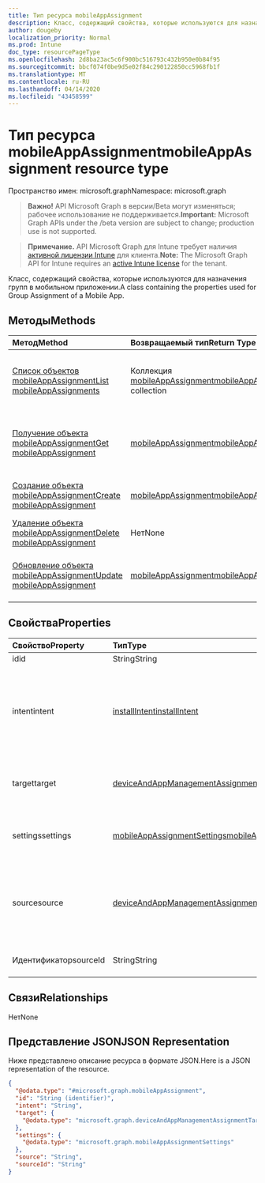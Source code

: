 ```yaml
---
title: Тип ресурса mobileAppAssignment
description: Класс, содержащий свойства, которые используются для назначения групп в мобильном приложении.
author: dougeby
localization_priority: Normal
ms.prod: Intune
doc_type: resourcePageType
ms.openlocfilehash: 2d8ba23ac5c6f900bc516793c432b950e0b84f95
ms.sourcegitcommit: bbcf074f0be9d5e02f84c290122850cc5968fb1f
ms.translationtype: MT
ms.contentlocale: ru-RU
ms.lasthandoff: 04/14/2020
ms.locfileid: "43458599"
---
```

# <a name="mobileappassignment-resource-type"></a><span data-ttu-id="64393-103">Тип ресурса mobileAppAssignment</span><span class="sxs-lookup"><span data-stu-id="64393-103">mobileAppAssignment resource type</span></span>

<span data-ttu-id="64393-104">Пространство имен: microsoft.graph</span><span class="sxs-lookup"><span data-stu-id="64393-104">Namespace: microsoft.graph</span></span>

> <span data-ttu-id="64393-105">**Важно!** API Microsoft Graph в версии/Beta могут изменяться; рабочее использование не поддерживается.</span><span class="sxs-lookup"><span data-stu-id="64393-105">**Important:** Microsoft Graph APIs under the /beta version are subject to change; production use is not supported.</span></span>

> <span data-ttu-id="64393-106">**Примечание.** API Microsoft Graph для Intune требует наличия [активной лицензии Intune](https://go.microsoft.com/fwlink/?linkid=839381) для клиента.</span><span class="sxs-lookup"><span data-stu-id="64393-106">**Note:** The Microsoft Graph API for Intune requires an [active Intune license](https://go.microsoft.com/fwlink/?linkid=839381) for the tenant.</span></span>

<span data-ttu-id="64393-107">Класс, содержащий свойства, которые используются для назначения групп в мобильном приложении.</span><span class="sxs-lookup"><span data-stu-id="64393-107">A class containing the properties used for Group Assignment of a Mobile App.</span></span>

## <a name="methods"></a><span data-ttu-id="64393-108">Методы</span><span class="sxs-lookup"><span data-stu-id="64393-108">Methods</span></span>
|<span data-ttu-id="64393-109">Метод</span><span class="sxs-lookup"><span data-stu-id="64393-109">Method</span></span>|<span data-ttu-id="64393-110">Возвращаемый тип</span><span class="sxs-lookup"><span data-stu-id="64393-110">Return Type</span></span>|<span data-ttu-id="64393-111">Описание</span><span class="sxs-lookup"><span data-stu-id="64393-111">Description</span></span>|
|:---|:---|:---|
|[<span data-ttu-id="64393-112">Список объектов mobileAppAssignment</span><span class="sxs-lookup"><span data-stu-id="64393-112">List mobileAppAssignments</span></span>](../api/intune-apps-mobileappassignment-list.md)|<span data-ttu-id="64393-113">Коллекция [mobileAppAssignment](../resources/intune-apps-mobileappassignment.md)</span><span class="sxs-lookup"><span data-stu-id="64393-113">[mobileAppAssignment](../resources/intune-apps-mobileappassignment.md) collection</span></span>|<span data-ttu-id="64393-114">Список свойств и связей объектов [mobileAppAssignment](../resources/intune-apps-mobileappassignment.md).</span><span class="sxs-lookup"><span data-stu-id="64393-114">List properties and relationships of the [mobileAppAssignment](../resources/intune-apps-mobileappassignment.md) objects.</span></span>|
|[<span data-ttu-id="64393-115">Получение объекта mobileAppAssignment</span><span class="sxs-lookup"><span data-stu-id="64393-115">Get mobileAppAssignment</span></span>](../api/intune-apps-mobileappassignment-get.md)|[<span data-ttu-id="64393-116">mobileAppAssignment</span><span class="sxs-lookup"><span data-stu-id="64393-116">mobileAppAssignment</span></span>](../resources/intune-apps-mobileappassignment.md)|<span data-ttu-id="64393-117">Чтение свойств и связей объекта [mobileAppAssignment](../resources/intune-apps-mobileappassignment.md).</span><span class="sxs-lookup"><span data-stu-id="64393-117">Read properties and relationships of the [mobileAppAssignment](../resources/intune-apps-mobileappassignment.md) object.</span></span>|
|[<span data-ttu-id="64393-118">Создание объекта mobileAppAssignment</span><span class="sxs-lookup"><span data-stu-id="64393-118">Create mobileAppAssignment</span></span>](../api/intune-apps-mobileappassignment-create.md)|[<span data-ttu-id="64393-119">mobileAppAssignment</span><span class="sxs-lookup"><span data-stu-id="64393-119">mobileAppAssignment</span></span>](../resources/intune-apps-mobileappassignment.md)|<span data-ttu-id="64393-120">Создание объекта [mobileAppAssignment](../resources/intune-apps-mobileappassignment.md).</span><span class="sxs-lookup"><span data-stu-id="64393-120">Create a new [mobileAppAssignment](../resources/intune-apps-mobileappassignment.md) object.</span></span>|
|[<span data-ttu-id="64393-121">Удаление объекта mobileAppAssignment</span><span class="sxs-lookup"><span data-stu-id="64393-121">Delete mobileAppAssignment</span></span>](../api/intune-apps-mobileappassignment-delete.md)|<span data-ttu-id="64393-122">Нет</span><span class="sxs-lookup"><span data-stu-id="64393-122">None</span></span>|<span data-ttu-id="64393-123">Удаляет объект [mobileAppAssignment](../resources/intune-apps-mobileappassignment.md).</span><span class="sxs-lookup"><span data-stu-id="64393-123">Deletes a [mobileAppAssignment](../resources/intune-apps-mobileappassignment.md).</span></span>|
|[<span data-ttu-id="64393-124">Обновление объекта mobileAppAssignment</span><span class="sxs-lookup"><span data-stu-id="64393-124">Update mobileAppAssignment</span></span>](../api/intune-apps-mobileappassignment-update.md)|[<span data-ttu-id="64393-125">mobileAppAssignment</span><span class="sxs-lookup"><span data-stu-id="64393-125">mobileAppAssignment</span></span>](../resources/intune-apps-mobileappassignment.md)|<span data-ttu-id="64393-126">Обновление свойств объекта [mobileAppAssignment](../resources/intune-apps-mobileappassignment.md).</span><span class="sxs-lookup"><span data-stu-id="64393-126">Update the properties of a [mobileAppAssignment](../resources/intune-apps-mobileappassignment.md) object.</span></span>|

## <a name="properties"></a><span data-ttu-id="64393-127">Свойства</span><span class="sxs-lookup"><span data-stu-id="64393-127">Properties</span></span>
|<span data-ttu-id="64393-128">Свойство</span><span class="sxs-lookup"><span data-stu-id="64393-128">Property</span></span>|<span data-ttu-id="64393-129">Тип</span><span class="sxs-lookup"><span data-stu-id="64393-129">Type</span></span>|<span data-ttu-id="64393-130">Описание</span><span class="sxs-lookup"><span data-stu-id="64393-130">Description</span></span>|
|:---|:---|:---|
|<span data-ttu-id="64393-131">id</span><span class="sxs-lookup"><span data-stu-id="64393-131">id</span></span>|<span data-ttu-id="64393-132">String</span><span class="sxs-lookup"><span data-stu-id="64393-132">String</span></span>|<span data-ttu-id="64393-133">Ключ объекта.</span><span class="sxs-lookup"><span data-stu-id="64393-133">Key of the entity.</span></span>|
|<span data-ttu-id="64393-134">intent</span><span class="sxs-lookup"><span data-stu-id="64393-134">intent</span></span>|[<span data-ttu-id="64393-135">installIntent</span><span class="sxs-lookup"><span data-stu-id="64393-135">installIntent</span></span>](../resources/intune-shared-installintent.md)|<span data-ttu-id="64393-136">Цель установки, определенная администратором. Возможные значения: `available`, `required`, `uninstall`, `availableWithoutEnrollment`.</span><span class="sxs-lookup"><span data-stu-id="64393-136">The install intent defined by the admin. Possible values are: `available`, `required`, `uninstall`, `availableWithoutEnrollment`.</span></span>|
|<span data-ttu-id="64393-137">target</span><span class="sxs-lookup"><span data-stu-id="64393-137">target</span></span>|[<span data-ttu-id="64393-138">deviceAndAppManagementAssignmentTarget</span><span class="sxs-lookup"><span data-stu-id="64393-138">deviceAndAppManagementAssignmentTarget</span></span>](../resources/intune-shared-deviceandappmanagementassignmenttarget.md)|<span data-ttu-id="64393-139">Целевое назначение группы, определенное администратором.</span><span class="sxs-lookup"><span data-stu-id="64393-139">The target group assignment defined by the admin.</span></span>|
|<span data-ttu-id="64393-140">settings</span><span class="sxs-lookup"><span data-stu-id="64393-140">settings</span></span>|[<span data-ttu-id="64393-141">mobileAppAssignmentSettings</span><span class="sxs-lookup"><span data-stu-id="64393-141">mobileAppAssignmentSettings</span></span>](../resources/intune-shared-mobileappassignmentsettings.md)|<span data-ttu-id="64393-142">Параметры целевого назначения, определенные администратором.</span><span class="sxs-lookup"><span data-stu-id="64393-142">The settings for target assignment defined by the admin.</span></span>|
|<span data-ttu-id="64393-143">source</span><span class="sxs-lookup"><span data-stu-id="64393-143">source</span></span>|[<span data-ttu-id="64393-144">deviceAndAppManagementAssignmentSource</span><span class="sxs-lookup"><span data-stu-id="64393-144">deviceAndAppManagementAssignmentSource</span></span>](../resources/intune-shared-deviceandappmanagementassignmentsource.md)|<span data-ttu-id="64393-145">Тип ресурса, который является источником для назначения.</span><span class="sxs-lookup"><span data-stu-id="64393-145">The resource type which is the source for the assignment.</span></span> <span data-ttu-id="64393-146">Возможные значения: `direct`, `policySets`.</span><span class="sxs-lookup"><span data-stu-id="64393-146">Possible values are: `direct`, `policySets`.</span></span>|
|<span data-ttu-id="64393-147">Идентификатор</span><span class="sxs-lookup"><span data-stu-id="64393-147">sourceId</span></span>|<span data-ttu-id="64393-148">String</span><span class="sxs-lookup"><span data-stu-id="64393-148">String</span></span>|<span data-ttu-id="64393-149">Идентификатор источника назначения.</span><span class="sxs-lookup"><span data-stu-id="64393-149">The identifier of the source of the assignment.</span></span>|

## <a name="relationships"></a><span data-ttu-id="64393-150">Связи</span><span class="sxs-lookup"><span data-stu-id="64393-150">Relationships</span></span>
<span data-ttu-id="64393-151">Нет</span><span class="sxs-lookup"><span data-stu-id="64393-151">None</span></span>

## <a name="json-representation"></a><span data-ttu-id="64393-152">Представление JSON</span><span class="sxs-lookup"><span data-stu-id="64393-152">JSON Representation</span></span>
<span data-ttu-id="64393-153">Ниже представлено описание ресурса в формате JSON.</span><span class="sxs-lookup"><span data-stu-id="64393-153">Here is a JSON representation of the resource.</span></span>
<!-- {
  "blockType": "resource",
  "keyProperty": "id",
  "@odata.type": "microsoft.graph.mobileAppAssignment"
}
-->
``` json
{
  "@odata.type": "#microsoft.graph.mobileAppAssignment",
  "id": "String (identifier)",
  "intent": "String",
  "target": {
    "@odata.type": "microsoft.graph.deviceAndAppManagementAssignmentTarget"
  },
  "settings": {
    "@odata.type": "microsoft.graph.mobileAppAssignmentSettings"
  },
  "source": "String",
  "sourceId": "String"
}
```



